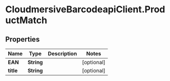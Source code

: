 # CloudmersiveBarcodeapiClient.ProductMatch

## Properties
Name | Type | Description | Notes
------------ | ------------- | ------------- | -------------
**EAN** | **String** |  | [optional] 
**title** | **String** |  | [optional] 


